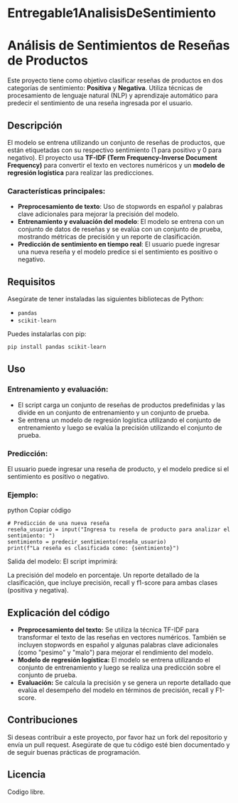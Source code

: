 # Entregable1AnalisisDeSentimiento

# Análisis de Sentimientos de Reseñas de Productos

Este proyecto tiene como objetivo clasificar reseñas de productos en dos categorías de sentimiento: **Positiva** y **Negativa**. Utiliza técnicas de procesamiento de lenguaje natural (NLP) y aprendizaje automático para predecir el sentimiento de una reseña ingresada por el usuario.

## Descripción

El modelo se entrena utilizando un conjunto de reseñas de productos, que están etiquetadas con su respectivo sentimiento (1 para positivo y 0 para negativo). El proyecto usa **TF-IDF (Term Frequency-Inverse Document Frequency)** para convertir el texto en vectores numéricos y un **modelo de regresión logística** para realizar las predicciones.

### Características principales:
- **Preprocesamiento de texto**: Uso de stopwords en español y palabras clave adicionales para mejorar la precisión del modelo.
- **Entrenamiento y evaluación del modelo**: El modelo se entrena con un conjunto de datos de reseñas y se evalúa con un conjunto de prueba, mostrando métricas de precisión y un reporte de clasificación.
- **Predicción de sentimiento en tiempo real**: El usuario puede ingresar una nueva reseña y el modelo predice si el sentimiento es positivo o negativo.

## Requisitos

Asegúrate de tener instaladas las siguientes bibliotecas de Python:

- `pandas`
- `scikit-learn`

Puedes instalarlas con pip:

```bash
pip install pandas scikit-learn

```
## Uso
### Entrenamiento y evaluación:
- El script carga un conjunto de reseñas de productos predefinidas y las divide en un conjunto de entrenamiento y un conjunto de prueba.
- Se entrena un modelo de regresión logística utilizando el conjunto de entrenamiento y luego se evalúa la precisión utilizando el conjunto de prueba.
### Predicción:
El usuario puede ingresar una reseña de producto, y el modelo predice si el sentimiento es positivo o negativo.

### Ejemplo:
python
Copiar código
```
# Predicción de una nueva reseña
reseña_usuario = input("Ingresa tu reseña de producto para analizar el sentimiento: ")
sentimiento = predecir_sentimiento(reseña_usuario)
print(f"La reseña es clasificada como: {sentimiento}")
```
Salida del modelo:
El script imprimirá:

La precisión del modelo en porcentaje.
Un reporte detallado de la clasificación, que incluye precisión, recall y f1-score para ambas clases (positiva y negativa).

## Explicación del código
- **Preprocesamiento del texto:**
    Se utiliza la técnica TF-IDF para transformar el texto de las reseñas en vectores numéricos. También se incluyen stopwords en español y algunas palabras clave adicionales (como           "pesimo" y "malo") para mejorar el rendimiento del modelo.
- **Modelo de regresión logística:**
    El modelo se entrena utilizando el conjunto de entrenamiento y luego se realiza una predicción sobre el conjunto de prueba.
- **Evaluación:**
    Se calcula la precisión y se genera un reporte detallado que evalúa el desempeño del modelo en términos de precisión, recall y F1-score.

## Contribuciones
Si deseas contribuir a este proyecto, por favor haz un fork del repositorio y envía un pull request. Asegúrate de que tu código esté bien documentado y de seguir buenas prácticas de programación.

## Licencia
Codigo libre.
